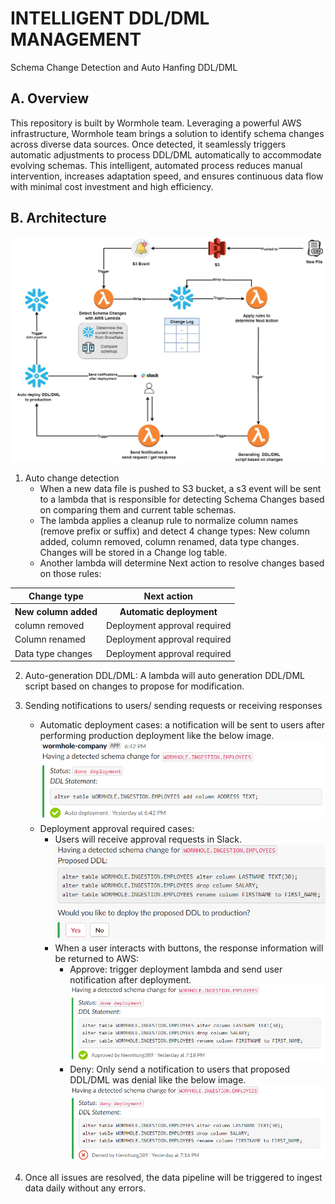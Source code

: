 # INTELLIGENT DDL/DML MANAGEMENT
 
Schema Change Detection and Auto Hanfing DDL/DML
 
## A. Overview
 
This repository is built by Wormhole team. Leveraging a powerful AWS infrastructure, Wormhole team brings a solution to identify schema changes across diverse data sources. Once detected, it seamlessly triggers automatic adjustments to process DDL/DML automatically to accommodate evolving schemas.
This intelligent, automated process reduces manual intervention, increases adaptation speed, and ensures continuous data flow with minimal cost investment and high efficiency.
 
## B. Architecture
 
![Alt text](images/architecture.png)
 
1. Auto change detection
   - When a new data file is pushed to S3 bucket, a s3 event will be sent to a lambda that is responsible for detecting Schema Changes based on comparing them and current table schemas.
   - The lambda applies a cleanup rule to normalize column names (remove prefix or suffix) and detect 4 change types: New column added, column removed, column renamed, data type changes. Changes will be stored in a Change log table.
   - Another lambda will determine Next action to resolve changes based on those rules:
 
<center>
<table>
    <tr>
        <th>Change type</th>
        <th>Next action</th>
    </tr>
    <tr>
        <th>New column added</th>
        <th>Automatic deployment</th>
    </tr>
    <tr>
        <td>column removed</td>
        <td>Deployment approval required</td>
    </tr>
    <tr>
        <td>Column renamed</td>
        <td>Deployment approval required</td>
    </tr>
    <tr>
        <td>Data type changes</td>
        <td>Deployment approval required</td>
    </tr>
</table>
</center>
 
2. Auto-generation DDL/DML: A lambda will auto generation DDL/DML script based on changes to propose for modification.
3. Sending notifications to users/ sending requests or receiving responses
 
   - Automatic deployment cases: a notification will be sent to users after performing production deployment like the below image.
    ![Alt text](images/auto_deployment.png)
   - Deployment approval required cases:
     + Users will receive approval requests in Slack.
       ![Alt text](images/request_approval.png)
     + When a user interacts with buttons, the response information will be returned to AWS:
       - Approve: trigger deployment lambda and send user notification after deployment.
         ![Alt text](images/deploy_after_approval.png)
       - Deny: Only send a notification to users that proposed DDL/DML was denial like the below image.
         ![Alt text](images/deny_deployment.png)
4. Once all issues are resolved, the data pipeline will be triggered to ingest data daily without any errors.
 